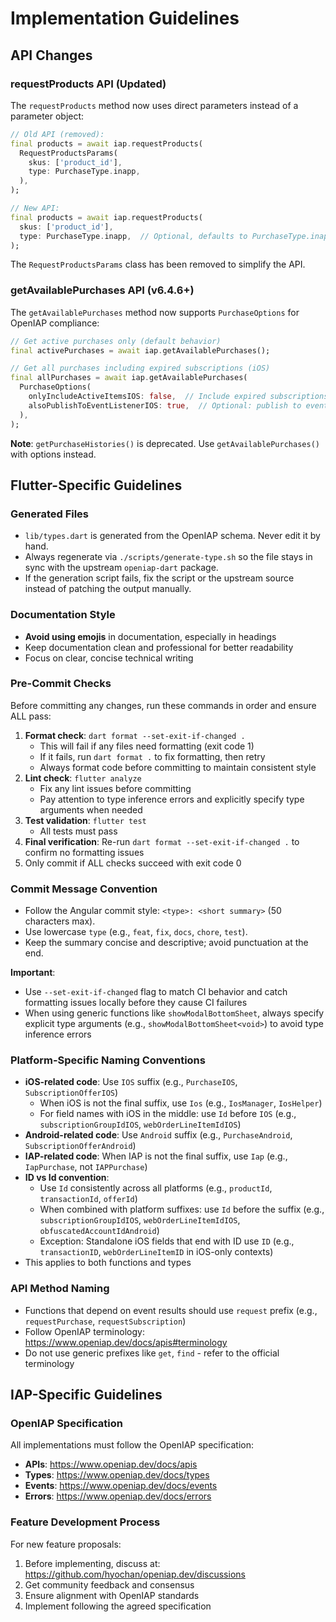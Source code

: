 # Implementation Guidelines

## API Changes

### requestProducts API (Updated)
The `requestProducts` method now uses direct parameters instead of a parameter object:

```dart
// Old API (removed):
final products = await iap.requestProducts(
  RequestProductsParams(
    skus: ['product_id'],
    type: PurchaseType.inapp,
  ),
);

// New API:
final products = await iap.requestProducts(
  skus: ['product_id'],
  type: PurchaseType.inapp,  // Optional, defaults to PurchaseType.inapp
);
```

The `RequestProductsParams` class has been removed to simplify the API.

### getAvailablePurchases API (v6.4.6+)
The `getAvailablePurchases` method now supports `PurchaseOptions` for OpenIAP compliance:

```dart
// Get active purchases only (default behavior)
final activePurchases = await iap.getAvailablePurchases();

// Get all purchases including expired subscriptions (iOS)
final allPurchases = await iap.getAvailablePurchases(
  PurchaseOptions(
    onlyIncludeActiveItemsIOS: false,  // Include expired subscriptions
    alsoPublishToEventListenerIOS: true,  // Optional: publish to event listener
  ),
);
```

**Note**: `getPurchaseHistories()` is deprecated. Use `getAvailablePurchases()` with options instead.

## Flutter-Specific Guidelines

### Generated Files

- `lib/types.dart` is generated from the OpenIAP schema. Never edit it by hand.
- Always regenerate via `./scripts/generate-type.sh` so the file stays in sync with the upstream `openiap-dart` package.
- If the generation script fails, fix the script or the upstream source instead of patching the output manually.

### Documentation Style

- **Avoid using emojis** in documentation, especially in headings
- Keep documentation clean and professional for better readability
- Focus on clear, concise technical writing

### Pre-Commit Checks

Before committing any changes, run these commands in order and ensure ALL pass:

1. **Format check**: `dart format --set-exit-if-changed .`
   - This will fail if any files need formatting (exit code 1)
   - If it fails, run `dart format .` to fix formatting, then retry
   - Always format code before committing to maintain consistent style
2. **Lint check**: `flutter analyze`
   - Fix any lint issues before committing
   - Pay attention to type inference errors and explicitly specify type arguments when needed
3. **Test validation**: `flutter test`
   - All tests must pass
4. **Final verification**: Re-run `dart format --set-exit-if-changed .` to confirm no formatting issues
5. Only commit if ALL checks succeed with exit code 0

### Commit Message Convention

- Follow the Angular commit style: `<type>: <short summary>` (50 characters max).
- Use lowercase `type` (e.g., `feat`, `fix`, `docs`, `chore`, `test`).
- Keep the summary concise and descriptive; avoid punctuation at the end.

**Important**: 
- Use `--set-exit-if-changed` flag to match CI behavior and catch formatting issues locally before they cause CI failures
- When using generic functions like `showModalBottomSheet`, always specify explicit type arguments (e.g., `showModalBottomSheet<void>`) to avoid type inference errors

### Platform-Specific Naming Conventions

- **iOS-related code**: Use `IOS` suffix (e.g., `PurchaseIOS`, `SubscriptionOfferIOS`)
  - When iOS is not the final suffix, use `Ios` (e.g., `IosManager`, `IosHelper`)
  - For field names with iOS in the middle: use `Id` before `IOS` (e.g., `subscriptionGroupIdIOS`, `webOrderLineItemIdIOS`)
- **Android-related code**: Use `Android` suffix (e.g., `PurchaseAndroid`, `SubscriptionOfferAndroid`)
- **IAP-related code**: When IAP is not the final suffix, use `Iap` (e.g., `IapPurchase`, not `IAPPurchase`)
- **ID vs Id convention**: 
  - Use `Id` consistently across all platforms (e.g., `productId`, `transactionId`, `offerId`)
  - When combined with platform suffixes: use `Id` before the suffix (e.g., `subscriptionGroupIdIOS`, `webOrderLineItemIdIOS`, `obfuscatedAccountIdAndroid`)
  - Exception: Standalone iOS fields that end with ID use `ID` (e.g., `transactionID`, `webOrderLineItemID` in iOS-only contexts)
- This applies to both functions and types

### API Method Naming

- Functions that depend on event results should use `request` prefix (e.g., `requestPurchase`, `requestSubscription`)
- Follow OpenIAP terminology: <https://www.openiap.dev/docs/apis#terminology>
- Do not use generic prefixes like `get`, `find` - refer to the official terminology

## IAP-Specific Guidelines

### OpenIAP Specification

All implementations must follow the OpenIAP specification:

- **APIs**: <https://www.openiap.dev/docs/apis>
- **Types**: <https://www.openiap.dev/docs/types>
- **Events**: <https://www.openiap.dev/docs/events>
- **Errors**: <https://www.openiap.dev/docs/errors>

### Feature Development Process

For new feature proposals:

1. Before implementing, discuss at: <https://github.com/hyochan/openiap.dev/discussions>
2. Get community feedback and consensus
3. Ensure alignment with OpenIAP standards
4. Implement following the agreed specification
